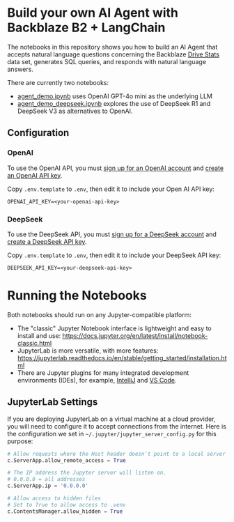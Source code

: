 # Build your own AI Agent with Backblaze B2 + LangChain

The notebooks in this repository shows you how to build an AI Agent that accepts natural language questions concerning the Backblaze [Drive Stats](https://www.backblaze.com/drivestats) data set, generates SQL queries, and responds with natural language answers.

There are currently two notebooks:

* [agent_demo.ipynb](agent_demo.ipynb) uses OpenAI GPT-4o mini as the underlying LLM
* [agent_demo_deepseek.ipynb](agent_demo_deepseek.ipynb) explores the use of DeepSeek R1 and DeepSeek V3 as alternatives to OpenAI.

## Configuration

### OpenAI

To use the OpenAI API, you must [sign up for an OpenAI account](https://platform.openai.com/signup) and [create an OpenAI API key](https://platform.openai.com/api-keys).

Copy `.env.template` to `.env`, then edit it to include your Open AI API key:

``` dotenv
OPENAI_API_KEY=<your-openai-api-key>
```

### DeepSeek

To use the DeepSeek API, you must [sign up for a DeepSeek account](https://platform.deepseek.com/sign_up) and [create a DeepSeek API key](https://platform.deepseek.com/api_keys).

Copy `.env.template` to `.env`, then edit it to include your DeepSeek API key:

``` dotenv
DEEPSEEK_API_KEY=<your-deepseek-api-key>
```

# Running the Notebooks

Both notebooks should run on any Jupyter-compatible platform:

* The "classic" Jupyter Notebook interface is lightweight and easy to install and use: https://docs.jupyter.org/en/latest/install/notebook-classic.html
* JupyterLab is more versatile, with more features: https://jupyterlab.readthedocs.io/en/stable/getting_started/installation.html
* There are Jupyter plugins for many integrated development environments (IDEs), for example, [IntelliJ](https://plugins.jetbrains.com/plugin/22814-jupyter) and [VS Code](https://marketplace.visualstudio.com/items?itemName=ms-toolsai.jupyter).

## JupyterLab Settings

If you are deploying JupyterLab on a virtual machine at a cloud provider, you will need to configure it to accept connections from the internet. Here is the configuration we set in `~/.jupyter/jupyter_server_config.py` for this purpose:

```python
# Allow requests where the Host header doesn't point to a local server
c.ServerApp.allow_remote_access = True

# The IP address the Jupyter server will listen on.
# 0.0.0.0 = all addresses
c.ServerApp.ip = '0.0.0.0'

# Allow access to hidden files
# Set to True to allow access to .venv
c.ContentsManager.allow_hidden = True
```
